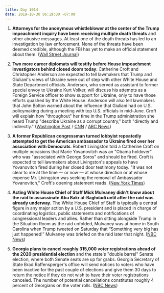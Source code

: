 ```yaml
---
title: Day 1014
date: 2019-10-30 06:19:00 -07:00
---
```


1. **Attorneys for the anonymous whistleblower at the center of the Trump impeachment inquiry have been receiving multiple death threats** and other abusive messages. At least one of the death threats has led to an investigation by law enforcement. None of the threats have been deemed credible, although the FBI has yet to make an official statement  about them. ([Wall Street Journal](https://www.wsj.com/articles/house-panels-hear-officialsconcerns-about-trumps-ukraine-call-11572357591?emailToken=e0357b8f04bf73dd5f3d067eda93320c8ggzngH47s6DK\+exBp5BwYZ3e7RvGTlJsMPpmJg\+2GJzrJt859vIIP0sTfpi\+imgrIjRVeXlCPhttZb4bt7htxO\+Ry4LiOuvXRAfxkYoCrlcNk/Ckn\+HP70IQcHrfmbK&reflink=article_copyURL_share))

2. **Two more career diplomats will testify before House impeachment investigators behind closed doors today**. Catherine Croft and Christopher Anderson are expected to tell lawmakers that Trump and Giuliani's views of Ukraine were out of step with other White House and State Department officials. Anderson, who served as assistant to former special envoy to Ukraine Kurt Volker, will discuss his attempts as a Foreign Service officer to show support for Ukraine, only to have those efforts quashed by the White House. Anderson will also tell lawmakers that John Bolton warned about the influence that Giuliani had on U.S. policymaking during a meeting with top U.S. officials in mid-June. Croft will explain how "throughout" her time in the Trump administration she heard Trump "describe Ukraine as a corrupt country," both "directly and indirectly." ([Washington Post](https://www.washingtonpost.com/world/national-security/testimony-from-career-diplomats-to-outline-trumps-dark-view-of-ukraine/2019/10/29/1681d293-f23c-476a-bdd8-35244e23d66a_story.html) / [CNN](https://www.cnn.com/2019/10/30/politics/foreign-service-officers-deposition-rudy-giuliani-john-bolton/index.html) / [ABC News](https://abcnews.go.com/Politics/state-department-officials-set-testify-trump-impeachment-probe/story?id=66618874))

3. **A former Republican congressman turned lobbyist repeatedly attempted to get the American ambassador to Ukraine fired over her association with Democrats**. Robert Livingston told a Catherine Croft on multiple occasions that Marie Yovanovitch was an "Obama holdover" who was "associated with George Soros" and should be fired. Croft is expected to tell lawmakers about Livingston's appeals to have Yovanovitch fired during her closed door testimony today. "It was not clear to me at the time — or now — at whose direction or at whose expense Mr. Livingston was seeking the removal of Ambassador Yovanovitch," Croft's opening statement reads. ([New York Times](https://www.nytimes.com/2019/10/30/us/politics/robert-livingston-ukraine-impeachment.html))

4. **Acting White House Chief of Staff Mick Mulvaney didn't know about the raid to assassinate Abu Bakr al-Baghdadi until after the raid was already underway**. The White House Chief of Staff is typically a central figure in any major action by a U.S. president and is placed in charge of coordinating logistics, public statements and notifications of congressional leaders and allies. Rather than sitting alongside Trump in the Situation Room as the raid unfolded, Mulvaney was at home in South Carolina when Trump tweeted on Saturday that “Something very big has just happened!” Mulvaney was briefed on the raid later that night. ([NBC News](https://www.nbcnews.com/politics/white-house/mulvaney-was-left-dark-al-baghdadi-operation-n1073731))

5. **Georgia plans to cancel roughly 315,000 voter registrations ahead of the 2020 presidential election** and the state's "double barrel" Senate election, where both Senate seats are up for grabs. Georgia Secretary of State Brad Raffensperger's office will send notices to voters who have been inactive for the past couple of elections and give them 30 days to return the notice if they do not wish to have their voter registrations canceled. The number of potential cancellations constitutes roughly 4 percent of Georgians on the voter rolls. ([NBC News](https://www.nbcnews.com/politics/politics-news/georgia-plans-remove-over-300-000-inactive-voters-its-rolls-n1073626))